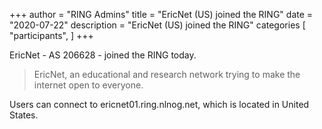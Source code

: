 +++
author = "RING Admins"
title = "EricNet (US) joined the RING"
date = "2020-07-22"
description = "EricNet (US) joined the RING"
categories [
    "participants",
]
+++

EricNet - AS 206628 - joined the RING today.

> EricNet, an educational and research network trying to make the internet open to everyone.

Users can connect to ericnet01.ring.nlnog.net, which is located in United States.
